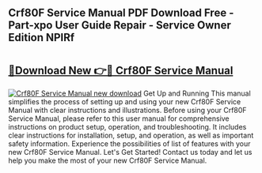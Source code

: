 ## Crf80F Service Manual PDF Download Free - Part-xpo User Guide Repair - Service Owner Edition NPIRf

# <h2><a href="http://bc21623.oget.top/?id=Crf80F+Service+Manual">🔗Download New 👉🔴 Crf80F Service Manual</a></h2>

[![Crf80F Service Manual new download](https://i.imgur.com/5g1atiW.png)](http://bc21623.oget.top/?id=Crf80F+Service+Manual)
Get Up and Running This manual simplifies the process of setting up and using your new Crf80F Service Manual with clear instructions and illustrations. Before using your Crf80F Service Manual, please refer to this user manual for comprehensive instructions on product setup, operation, and troubleshooting. It includes clear instructions for installation, setup, and operation, as well as important safety information. Experience the possibilities of list of features with your new Crf80F Service Manual. Let's Get Started! Contact us today and let us help you make the most of your new Crf80F Service Manual.
